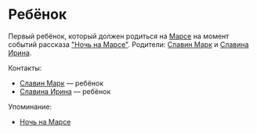 Ребёнок
=======

Первый ребёнок, который должен родиться на [Марсе](../places/mars.md) на момент событий рассказа ["Ночь на Марсе"](../literature/noch_na_marse.md).
Родители: [Славин Марк](slavin_mark.md) и [Славина Ирина](slavina_irina.md).

Контакты:
- [Славин Марк](slavin_mark.md) — ребёнок
- [Славина Ирина](slavina_irina.md) — ребёнок

Упоминание:
- [Ночь на Марсе](../literature/noch_na_marse.md)